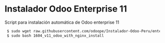 # Instalador Odoo Enterprise 11

Script para instalación automática de Odoo enterprise 11

``` sh
 $ sudo wget raw.githubusercontent.com/odoope/Instalador-Odoo-Peru/enterprise/1604_v11_odoo_with_nginx_install
 $ sudo bash 1604_v11_odoo_with_nginx_install
```
